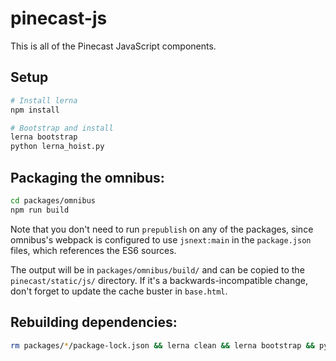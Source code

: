 # pinecast-js

This is all of the Pinecast JavaScript components.

## Setup

```sh
# Install lerna
npm install

# Bootstrap and install
lerna bootstrap
python lerna_hoist.py
```

## Packaging the omnibus:

```sh
cd packages/omnibus
npm run build
```

Note that you don't need to run `prepublish` on any of the packages, since omnibus's webpack is configured to use `jsnext:main` in the `package.json` files, which references the ES6 sources.

The output will be in `packages/omnibus/build/` and can be copied to the `pinecast/static/js/` directory. If it's a backwards-incompatible change, don't forget to update the cache buster in `base.html`.

## Rebuilding dependencies:

```sh
rm packages/*/package-lock.json && lerna clean && lerna bootstrap && python lerna_hoist.py
```
